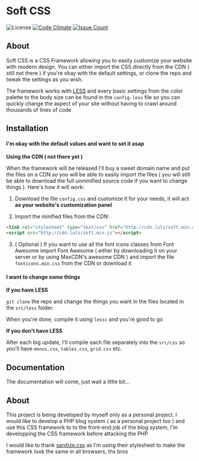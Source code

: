 # Soft CSS

![License](https://img.shields.io/github/license/rominou34/soft-css.svg)
[![Code Climate](https://codeclimate.com/github/Rominou34/soft-css/badges/gpa.svg)](https://codeclimate.com/github/Rominou34/soft-css)
[![Issue Count](https://codeclimate.com/github/Rominou34/soft-css/badges/issue_count.svg)](https://codeclimate.com/github/Rominou34/soft-css)

## About

Soft CSS is a CSS Framework allowing you to easily customize your website with modern design. You can either import the CSS directly from the CDN ( still not there ) if you're okay with the default settings, or clone the repo and tweak the settings as you wish.

The framework works with [LESS](http://lesscss.org/) and every basic settings from the color palette to the body size can be found in the `config.less` file so you can quickly change the aspect of your site without having to crawl around thousands of lines of code

## Installation

#### I'm okay with the default values and want to set it asap

**Using the CDN ( not there yet )**

When the framework will be released I'll buy a sweet domain name and put the files on a CDN so you will be able to easily import the files ( you will still be able to download the full unminified source code if you want to change things ). Here's how it will work:

1. Download the file `config.css` and customize it for your needs, it will act **as your website's customization panel**

2. Import the minified files from the CDN:

  ```html
  <link rel="stylesheet" type="text/css" href="http://cdn.lulz/soft.min.css">
  <script src="http://cdn.lulz/soft.min.js"></script>
  ```

3. ( Optional ) If you want to use all the font icons classes from Font Awesome import Font Awesome ( either by downloading it on your server or by using MaxCDN's awesome CDN ) and import the file `fonticons.min.css` from the CDN or download it

#### I want to change some things

**If you have LESS**

`git clone` the repo and change the things you want in the files located in the `src/less` folder.

When you're done, compile it using `lessc` and you're good to go

**If you don't have LESS**

After each big update, I'll compile each file separately into the `src/css` so you'll have `menus.css`, `tables.css`, `grid.css` etc.

## Documentation

The documentation will come, just wait a little bit...

## About

This project is being developed by myself only as a personal project. I would like to develop a PHP blog system ( as a personal project too ) and use this CSS framework to to the front-end job of the blog system, I'm developping the CSS framework before attacking the PHP

I would like to thank [sanitize.css](https://github.com/10up/sanitize.css) as I'm using their stylesheet to make the framework look the same in all browsers, thx bros
